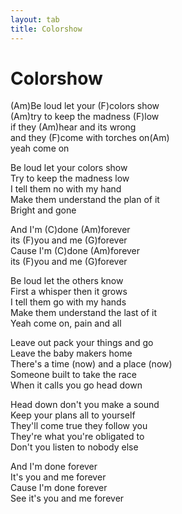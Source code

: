 ```yaml
---
layout: tab
title: Colorshow
---
```

# Colorshow

(Am)Be loud let your (F)colors show  
(Am)try to keep the madness (F)low  
if they (Am)hear and its wrong  
and they (F)come with torches on(Am)  
yeah come on  
  
Be loud let your colors show  
Try to keep the madness low  
I tell them no with my hand  
Make them understand the plan of it  
Bright and gone  
  
And I'm (C)done (Am)forever  
its (F)you and me (G)forever  
Cause I'm (C)done (Am)forever  
its (F)you and me (G)forever  
  
Be loud let the others know  
First a whisper then it grows  
I tell them go with my hands  
Make them understand the last of it  
Yeah come on, pain and all  
  
Leave out pack your things and go  
Leave the baby makers home  
There's a time (now) and a place (now)  
Someone built to take the race  
When it calls you go head down  
  
Head down don't you make a sound  
Keep your plans all to yourself  
They'll come true they follow you  
They're what you're obligated to  
Don't you listen to nobody else  
  
And I'm done forever  
It's you and me forever  
Cause I'm done forever  
See it's you and me forever
